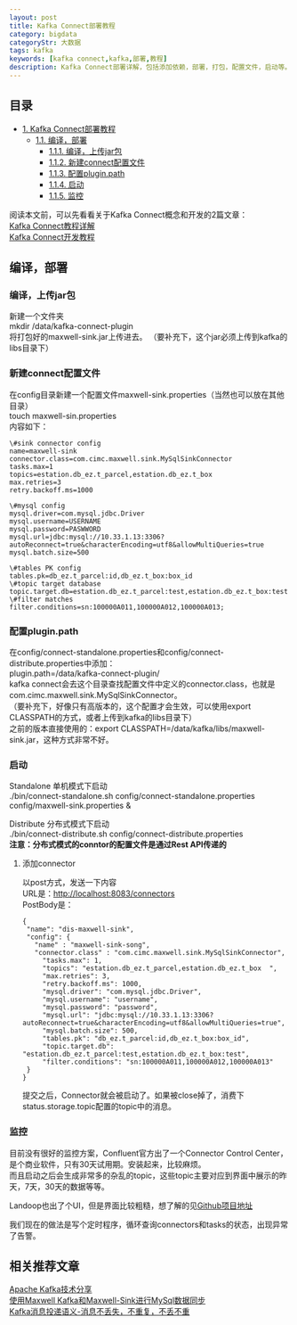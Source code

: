 ```yaml
---
layout: post
title: Kafka Connect部署教程
category: bigdata
categoryStr: 大数据
tags: kafka
keywords: [kafka connect,kafka,部署,教程]
description: Kafka Connect部署详解，包括添加依赖，部署，打包，配置文件，启动等。
---
```


<div id="table-of-contents">
<h2>目录</h2>
<div id="text-table-of-contents">
<ul>
<li><a href="#sec-1">1. Kafka Connect部署教程</a>
<ul>
<li><a href="#sec-1-1">1.1. 编译，部署</a>
<ul>
<li><a href="#sec-1-1-1">1.1.1. 编译，上传jar包</a></li>
<li><a href="#sec-1-1-2">1.1.2. 新建connect配置文件</a></li>
<li><a href="#sec-1-1-3">1.1.3. 配置plugin.path</a></li>
<li><a href="#sec-1-1-4">1.1.4. 启动</a></li>
<li><a href="#sec-1-1-5">1.1.5. 监控</a></li>
</ul>
</li>
</ul>
</li>
</ul>
</div>
</div>



阅读本文前，可以先看看关于Kafka Connect概念和开发的2篇文章：  
[Kafka Connect教程详解](https://3gods.com/bigdata/Kafka-Connect-Details.html)  
[Kafka Connect开发教程](https://3gods.com/bigdata/Kafka-Connect-Develop-Details.html)

## 编译，部署<a id="sec-1-1" name="sec-1-1"></a>

### 编译，上传jar包<a id="sec-1-1-1" name="sec-1-1-1"></a>

新建一个文件夹  
mkdir /data/kafka-connect-plugin  
将打包好的maxwell-sink.jar上传进去。 
（要补充下，这个jar必须上传到kafka的libs目录下）

### 新建connect配置文件<a id="sec-1-1-2" name="sec-1-1-2"></a>

在config目录新建一个配置文件maxwell-sink.properties（当然也可以放在其他目录）  
touch maxwell-sin.properties   
内容如下：   
```
\#sink connector config  
name=maxwell-sink  
connector.class=com.cimc.maxwell.sink.MySqlSinkConnector  
tasks.max=1  
topics=estation.db_ez.t_parcel,estation.db_ez.t_box  
max.retries=3  
retry.backoff.ms=1000  

\#mysql config  
mysql.driver=com.mysql.jdbc.Driver  
mysql.username=USERNAME  
mysql.password=PASWWORD  
mysql.url=jdbc:mysql://10.33.1.13:3306?autoReconnect=true&characterEncoding=utf8&allowMultiQueries=true  
mysql.batch.size=500  

\#tables PK config  
tables.pk=db_ez.t_parcel:id,db_ez.t_box:box_id  
\#topic target database  
topic.target.db=estation.db_ez.t_parcel:test,estation.db_ez.t_box:test  
\#filter matches  
filter.conditions=sn:100000A011,100000A012,100000A013;  
```
### 配置plugin.path<a id="sec-1-1-3" name="sec-1-1-3"></a>

在config/connect-standalone.properties和config/connect-distribute.properties中添加：  
plugin.path=/data/kafka-connect-plugin/  
kafka connect会去这个目录查找配置文件中定义的connector.class，也就是com.cimc.maxwell.sink.MySqlSinkConnector。    
（要补充下，好像只有高版本的，这个配置才会生效，可以使用export CLASSPATH的方式，或者上传到kafka的libs目录下）  
之前的版本直接使用的：export CLASSPATH=/data/kafka/libs/maxwell-sink.jar，这种方式非常不好。  

### 启动<a id="sec-1-1-4" name="sec-1-1-4"></a>

Standalone 单机模式下启动  
./bin/connect-standalone.sh config/connect-standalone.properties config/maxwell-sink.properties &  

Distribute 分布式模式下启动  
./bin/connect-distribute.sh config/connect-distribute.properties  
**注意：分布式模式的conntor的配置文件是通过Rest API传递的**  

1.  添加connector  

     以post方式，发送一下内容  
     URL是：<http://localhost:8083/connectors>  
     PostBody是：  
     ```
     {
      "name": "dis-maxwell-sink",
      "config": {
        "name" : "maxwell-sink-song",
        "connector.class" : "com.cimc.maxwell.sink.MySqlSinkConnector",
          "tasks.max": 1,
          "topics": "estation.db_ez.t_parcel,estation.db_ez.t_box  ",
          "max.retries": 3,
          "retry.backoff.ms": 1000,
          "mysql.driver": "com.mysql.jdbc.Driver",
          "mysql.username": "username",
          "mysql.password": "password",
          "mysql.url": "jdbc:mysql://10.33.1.13:3306?autoReconnect=true&characterEncoding=utf8&allowMultiQueries=true",
          "mysql.batch.size": 500,
          "tables.pk": "db_ez.t_parcel:id,db_ez.t_box:box_id",
          "topic.target.db": "estation.db_ez.t_parcel:test,estation.db_ez.t_box:test",
          "filter.conditions": "sn:100000A011,100000A012,100000A013"
      }
    }
    ```
    
    提交之后，Connector就会被启动了。如果被close掉了，消费下status.storage.topic配置的topic中的消息。  

### 监控<a id="sec-1-1-5" name="sec-1-1-5"></a>
目前没有很好的监控方案，Confluent官方出了一个Connector Control Center，是个商业软件，只有30天试用期。安装起来，比较麻烦。  
而且启动之后会生成非常多的杂乱的topic，这些topic主要对应到界面中展示的昨天，7天，30天的数据等等。  

Landoop也出了个UI，但是界面比较粗糙，想了解的见[Github项目地址](https://github.com/Landoop/kafka-connect-ui)  

我们现在的做法是写个定时程序，循环查询connectors和tasks的状态，出现异常了告警。

## 相关推荐文章
[Apache Kafka技术分享](https://3gods.com/bigdata/Kafka-Share.html)  
[使用Maxwell Kafka和Maxwell-Sink进行MySql数据同步](https://3gods.com/bigdata/MySql-ETL-Using-Maxwell-Kafka-MaxwellSink.html)   
[Kafka消息投递语义-消息不丢失，不重复，不丢不重](https://3gods.com/bigdata/Kafka-Message-Delivery-Semantics.html)  